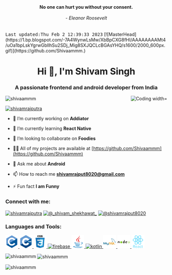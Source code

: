 <div align="center"><b><span>No one can hurt you without your consent.</span></b><br><br><i> - Eleanor Roosevelt</i></div>
<br><br><kbd>Last updated:Thu Feb  2 12:39:33 2023</kbd>
[![MasterHead](https://1.bp.blogspot.com/-7A4WynwLsMw/XbBpCXG8fHI/AAAAAAAAMt4/uOa1bpLskYgrwGbllhSu2SDj_Mig8SXJQCLcBGAsYHQ/s1600/2000_600px.gif)](https://github.com/Shivaammm.)
<h1 align="center">Hi 👋, I'm Shivam Singh</h1>
<h3 align="center">A passionate frontend and android developer from India</h3>
<img align="right" alt="Coding width="200" src="https://cdn.videoplasty.com/animation/chill-coding-programming-lo-fi-animation-stock-animation-21874-1024x576.jpg">


<p align="left"> <img src="https://komarev.com/ghpvc/?username=shivaammm&label=Profile%20views&color=0e75b6&style=flat" alt="shivaammm" /> </p>

<p align="left"> <a href="https://twitter.com/shivamrajputra" target="blank"><img src="https://img.shields.io/twitter/follow/shivamrajputra?logo=twitter&style=for-the-badge" alt="shivamrajputra" /></a> </p>

- 🔭 I’m currently working on **Addiator**

- 🌱 I’m currently learning **React Native**

- 👯 I’m looking to collaborate on **Foodies**

- 👨‍💻 All of my projects are available at [https://github.com/Shivaammm](https://github.com/Shivaammm)

- 💬 Ask me about **Android**

- 📫 How to reach me **shivamrajput8020@gmail.com**

- ⚡ Fun fact **I am Funny**

<h3 align="left">Connect with me:</h3>
<p align="left">
<a href="https://twitter.com/shivamrajputra" target="blank"><img align="center" src="https://raw.githubusercontent.com/rahuldkjain/github-profile-readme-generator/master/src/images/icons/Social/twitter.svg" alt="shivamrajputra" height="30" width="40" /></a>
<a href="https://instagram.com/@_shivam_shekhawat_" target="blank"><img align="center" src="https://raw.githubusercontent.com/rahuldkjain/github-profile-readme-generator/master/src/images/icons/Social/instagram.svg" alt="@_shivam_shekhawat_" height="30" width="40" /></a>
<a href="https://www.hackerrank.com/@shivamrajput8020" target="blank"><img align="center" src="https://raw.githubusercontent.com/rahuldkjain/github-profile-readme-generator/master/src/images/icons/Social/hackerrank.svg" alt="@shivamrajput8020" height="30" width="40" /></a>
</p>

<h3 align="left">Languages and Tools:</h3>
<p align="left"> <a href="https://www.cprogramming.com/" target="_blank" rel="noreferrer"> <img src="https://raw.githubusercontent.com/devicons/devicon/master/icons/c/c-original.svg" alt="c" width="40" height="40"/> </a> <a href="https://www.w3schools.com/cpp/" target="_blank" rel="noreferrer"> <img src="https://raw.githubusercontent.com/devicons/devicon/master/icons/cplusplus/cplusplus-original.svg" alt="cplusplus" width="40" height="40"/> </a> <a href="https://www.w3schools.com/css/" target="_blank" rel="noreferrer"> <img src="https://raw.githubusercontent.com/devicons/devicon/master/icons/css3/css3-original-wordmark.svg" alt="css3" width="40" height="40"/> </a> <a href="https://firebase.google.com/" target="_blank" rel="noreferrer"> <img src="https://www.vectorlogo.zone/logos/firebase/firebase-icon.svg" alt="firebase" width="40" height="40"/> </a> <a href="https://www.java.com" target="_blank" rel="noreferrer"> <img src="https://raw.githubusercontent.com/devicons/devicon/master/icons/java/java-original.svg" alt="java" width="40" height="40"/> </a> <a href="https://kotlinlang.org" target="_blank" rel="noreferrer"> <img src="https://www.vectorlogo.zone/logos/kotlinlang/kotlinlang-icon.svg" alt="kotlin" width="40" height="40"/> </a> <a href="https://www.mysql.com/" target="_blank" rel="noreferrer"> <img src="https://raw.githubusercontent.com/devicons/devicon/master/icons/mysql/mysql-original-wordmark.svg" alt="mysql" width="40" height="40"/> </a> <a href="https://nodejs.org" target="_blank" rel="noreferrer"> <img src="https://raw.githubusercontent.com/devicons/devicon/master/icons/nodejs/nodejs-original-wordmark.svg" alt="nodejs" width="40" height="40"/> </a> <a href="https://reactjs.org/" target="_blank" rel="noreferrer"> <img src="https://raw.githubusercontent.com/devicons/devicon/master/icons/react/react-original-wordmark.svg" alt="react" width="40" height="40"/> </a> </p>

<p><img align="left" src="https://github-readme-stats.vercel.app/api/top-langs?username=shivaammm&show_icons=true&locale=en&layout=compact" alt="shivaammm" /></p>

<p>&nbsp;<img align="center" src="https://github-readme-stats.vercel.app/api?username=shivaammm&show_icons=true&locale=en" alt="shivaammm" /></p>

<p><img align="center" src="https://github-readme-streak-stats.herokuapp.com/?user=shivaammm&" alt="shivaammm" /></p>

